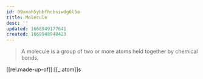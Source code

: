 ```yaml
---
id: 09xeah5ybbfhcbsiwdg6l5a
title: Molecule
desc: ''
updated: 1668949177641
created: 1668948948423
---
```


> A molecule is a group of two or more atoms held together by chemical bonds.


[[rel.made-up-of]]:[[_.atom]]s